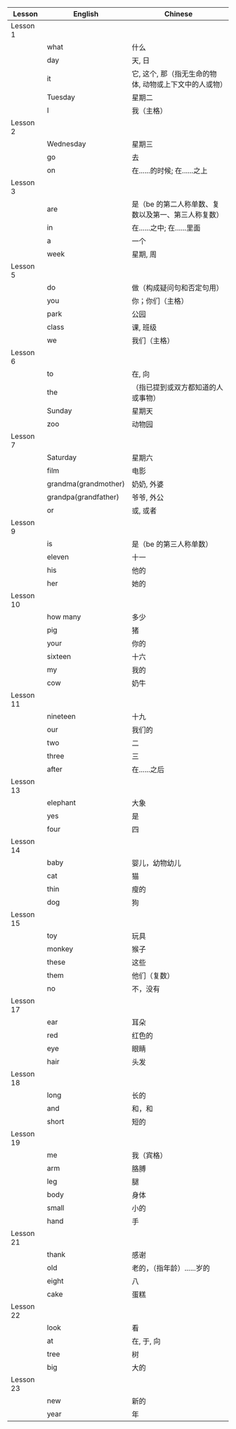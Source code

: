 | Lesson    | English              | Chinese                                                |
|---------  |----------------      |----------------------------------------------          |
| Lesson 1  |                      |                                                        |
|           | what                 | 什么                                                   |
|           | day                  | 天, 日                                                 |
|           | it                   | 它, 这个, 那（指无生命的物体, 动物或上下文中的人或物） |
|           | Tuesday              | 星期二                                                 |
|           | I                    | 我（主格）                                             |
| Lesson 2  |                      |                                                        |
|           | Wednesday            | 星期三                                                 |
|           | go                   | 去                                                     |
|           | on                   | 在......的时候; 在......之上                           |
| Lesson 3  |                      |                                                        |
|           | are                  | 是（be 的第二人称单数、复数以及第一、第三人称复数）    |
|           | in                   | 在......之中; 在......里面                             |
|           | a                    | 一个                                                   |
|           | week                 | 星期, 周                                               |
| Lesson 5  |                      |                                                        |
|           | do                   | 做（构成疑问句和否定句用）                             |
|           | you                  | 你；你们（主格）                                       |
|           | park                 | 公园                                                   |
|           | class                | 课, 班级                                               |
|           | we                   | 我们（主格）                                           |
| Lesson 6  |                      |                                                        |
|           | to                   | 在, 向                                                 |
|           | the                  | （指已提到或双方都知道的人或事物）                     |
|           | Sunday               | 星期天                                                 |
|           | zoo                  | 动物园                                                 |
| Lesson 7  |                      |                                                        |
|           | Saturday             | 星期六                                                 |
|           | film                 | 电影                                                   |
|           | grandma(grandmother) | 奶奶, 外婆                                             |
|           | grandpa(grandfather) | 爷爷, 外公                                             |
|           | or                   | 或, 或者                                               |
| Lesson 9  |                      |                                                        |
|           | is                   | 是（be 的第三人称单数）                                |
|           | eleven               | 十一                                                   |
|           | his                  | 他的                                                   |
|           | her                  | 她的                                                   |
| Lesson 10 |                      |                                                        |
|           | how many             | 多少                                                   |
|           | pig                  | 猪                                                     |
|           | your                 | 你的                                                   |
|           | sixteen              | 十六                                                   |
|           | my                   | 我的                                                   |
|           | cow                  | 奶牛                                                   |
| Lesson 11 |                      |                                                        |
|           | nineteen             | 十九                                                   |
|           | our                  | 我们的                                                 |
|           | two                  | 二                                                     |
|           | three                | 三                                                     |
|           | after                | 在......之后                                           |
| Lesson 13 |                      |                                                        |
|           | elephant             | 大象                                                   |
|           | yes                  | 是                                                     |
|           | four                 | 四                                                     |
| Lesson 14 |                      |                                                        |
|           | baby                 | 婴儿，幼物幼儿                                         |
|           | cat                  | 猫                                                     |
|           | thin                 | 瘦的                                                   |
|           | dog                  | 狗                                                     |
| Lesson 15 |                      |                                                        |
|           | toy                  | 玩具                                                   |
|           | monkey               | 猴子                                                   |
|           | these                | 这些                                                   |
|           | them                 | 他们（复数）                                           |
|           | no                   | 不，没有                                               |
| Lesson 17 |                      |                                                        |
|           | ear                  | 耳朵                                                   |
|           | red                  | 红色的                                                 |
|           | eye                  | 眼睛                                                   |
|           | hair                 | 头发                                                   |
| Lesson 18 |                      |                                                        |
|           | long                 | 长的                                                   |
|           | and                  | 和，和                                                 |
|           | short                | 短的                                                   |
| Lesson 19 |                      |                                                        |
|           | me                   | 我（宾格）                                             |
|           | arm                  | 胳膊                                                   |
|           | leg                  | 腿                                                     |
|           | body                 | 身体                                                   |
|           | small                | 小的                                                   |
|           | hand                 | 手                                                     |
| Lesson 21 |                      |                                                        |
|           | thank                | 感谢                                                   |
|           | old                  | 老的，（指年龄）......岁的                             |
|           | eight                | 八                                                     |
|           | cake                 | 蛋糕                                                   |
| Lesson 22 |                      |                                                        |
|           | look                 | 看                                                     |
|           | at                   | 在, 于, 向                                             |
|           | tree                 | 树                                                     |
|           | big                  | 大的                                                   |
| Lesson 23 |                      |                                                        |
|           | new                  | 新的                                                   |
|           | year                 | 年                                                     |
